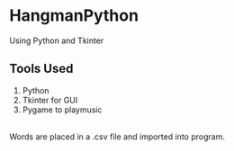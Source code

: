 # HangmanPython
Using Python and Tkinter

## Tools Used
1. Python
2. Tkinter for GUI
3. Pygame to playmusic

<br>
Words are placed in a .csv file and imported into program.
